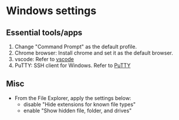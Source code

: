 # Windows settings

## Essential tools/apps
1. Change "Command Prompt" as the default profile.
1. Chrome browser: Install chrome and set it as the default browser.
1. vscode: Refer to [vscode](../dev/vscode.md)
1. PuTTY: SSH client for Windows. Refer to [PuTTY](./putty.md)

## Misc
- From the File Explorer, apply the settings below:
  - disable "Hide extensions for known file types"
  - enable "Show hidden file, folder, and drives"

